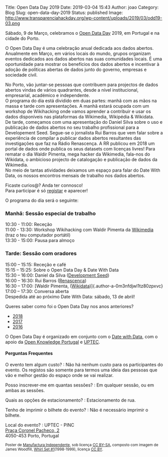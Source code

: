 Title: Open Data Day 2019
Date: 2019-03-04 15:43
Author: joao
Category: Blog
Slug: open-data-day-2019
Status: published
Image: http://www.transparenciahackday.org/wp-content/uploads/2019/03/odd19-03.png

Sábado, 9 de Março, celebramos o [Open Data Day](https://opendataday.org/) 2019, em Portugal e na cidade do Porto.

O Open Data Day é uma celebração anual dedicada aos dados abertos. Anualmente em Março, em vários locais do mundo, grupos organizam eventos dedicados aos dados abertos nas suas comunidades locais. É uma oportunidade para mostrar os benefícios dos dados abertos e incentivar à adoção de políticas abertas de dados junto do governo, empresas e sociedade civil.

No Porto, vão juntar-se pessoas que contribuem para projectos de dados abertos vindas de vários quadrantes, desde a nível institucional, empresarial, académico e independente.  
O programa do dia está dividido em duas partes: manhã com as mãos na massa e tarde com apresentações. A manhã estará ocupada com um workshop de Wikihacking onde vamos aprender a contribuir e usar os dados disponíveis nas plataformas da Wikimedia, Wikipédia & Wikidata.  
De tarde, começamos com uma apresentação do Daniel Silva sobre o uso e publicação de dados abertos no seu trabalho profissional para a Developement Seed. Segue-se o jornalista Rui Barros que vem falar sobre a experiência de compilar a publicar dados abertos resultantes das investigações que faz na Rádio Renascença. A RR publicou em 2018 um portal de dados onde publica os seus datasets com licenças livres! Para rematar o dia Waldir Pimenta, mega hacker da Wikimedia, fala-nos do Wikidata, o ambicioso projecto de catalogação e publicação de dados da Wikimedia.  
No meio de tantas atividades deixamos um espaço para falar do Date With Data, os nossos encontros mensais de trabalho nos dados abertos.

Ficaste curios@? Anda ter connosco!  
Para participar é só [registar](https://www.eventbrite.com/e/open-data-day-porto-tickets-57942109409) e aparecer!

O programa do dia será o seguinte:

### Manhã: Sessão especial de trabalho

10:30 - 11:00: Receção  
11:00 - 13:30: Workshop Wikihacking com Waldir Pimenta da [Wikimedia](https://pt.wikimedia.org/wiki/Wikimedia_Portugal) (traz o teu computador portátil)  
13:30 - 15:00: Pausa para almoço

### Tarde: Sessão com oradores

15:00 – 15:15: Receção e café  
15:15 – 15:25: Sobre o Open Data Day & Date With Data  
15:30 – 16:00: Daniel da Silva ([Development Seed](https://developmentseed.org))  
16:00 – 16:30: Rui Barros ([Renascença](https://gitlab.com/Renascenca/dados))  
16:30 – 17:00: [Waldir Pimenta, ([Wikidata](http://wikidata.org/))]{.author-a-0m3nfdjwl1tz80zpxvc}  
17:00 – 17:30: Conversa aberta  
Despedida até ao próximo Date With Data: sábado, 13 de abril!

Queres saber como foi o Open Data Day nos anos anteriores?

-   [2018](http://www.transparenciahackday.org/2018/04/odd-2018-como-foi/)
-   [2017](http://www.transparenciahackday.org/2017/03/como-foi-o-open-data-day-2017/)
-   [2016](http://www.transparenciahackday.org/2016/03/open-data-day-portugal-2016/)

O Open Data Day é organizado em conjunto com o [Date with Data](http://datewithdata.pt), com o apoio da [Open Knowledge Portugal](https://okfn.org/network/portugal/) e [UPTEC](https://uptec.up.pt).

#### Perguntas Frequentes

O evento tem algum custo?
:   Não há nenhum custo para os participantes do evento. Os registos são somente para termos uma ideia das pessoas que vão e melhor gestão do espaço onde se vai realizar.

Posso inscrever-me em quantas sessões?
:   Em qualquer sessão, ou em ambas as sessões.

Quais as opções de estacionamento?
:   Estacionamento de rua.

Tenho de imprimir o bilhete do evento?
:   Não é necessário imprimir o bilhete.

Local do evento?
:   UPTEC - PINC  
   [Praça Coronel Pacheco, 2](http://www.openstreetmap.org/?mlat=41.15137&mlon=-8.61555#map=19/41.15138/-8.61555)  
   4050-453 Porto, Portugal

<small>Poster de [Manufactura Independente](http://manufacturaindependente.org/), sob licença [CC BY-SA](https://creativecommons.org/licenses/by-sa/4.0/), composto com imagem de James Woodfill, [Whirl Set \#1](https://www.flickr.com/photos/clairity/46442809154/)(1998-1999), licença [CC BY](https://creativecommons.org/licenses/by/2.0). </small>
